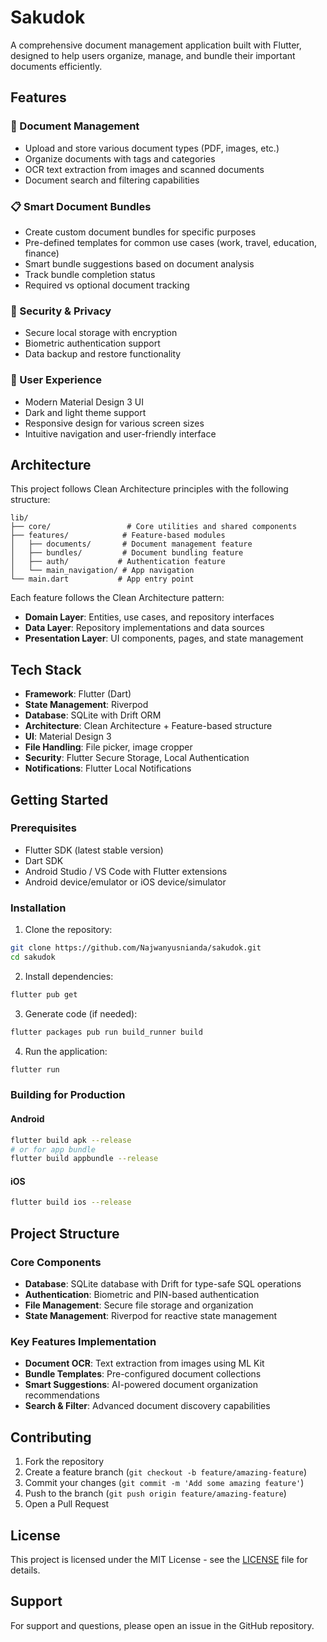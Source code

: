 # Sakudok

A comprehensive document management application built with Flutter, designed to help users organize, manage, and bundle their important documents efficiently.

## Features

### 📁 Document Management
- Upload and store various document types (PDF, images, etc.)
- Organize documents with tags and categories
- OCR text extraction from images and scanned documents
- Document search and filtering capabilities

### 📋 Smart Document Bundles
- Create custom document bundles for specific purposes
- Pre-defined templates for common use cases (work, travel, education, finance)
- Smart bundle suggestions based on document analysis
- Track bundle completion status
- Required vs optional document tracking

### 🔐 Security & Privacy
- Secure local storage with encryption
- Biometric authentication support
- Data backup and restore functionality

### 🎨 User Experience
- Modern Material Design 3 UI
- Dark and light theme support
- Responsive design for various screen sizes
- Intuitive navigation and user-friendly interface

## Architecture

This project follows Clean Architecture principles with the following structure:

```
lib/
├── core/                 # Core utilities and shared components
├── features/            # Feature-based modules
│   ├── documents/       # Document management feature
│   ├── bundles/         # Document bundling feature
│   ├── auth/           # Authentication feature
│   └── main_navigation/ # App navigation
└── main.dart           # App entry point
```

Each feature follows the Clean Architecture pattern:
- **Domain Layer**: Entities, use cases, and repository interfaces
- **Data Layer**: Repository implementations and data sources
- **Presentation Layer**: UI components, pages, and state management

## Tech Stack

- **Framework**: Flutter (Dart)
- **State Management**: Riverpod
- **Database**: SQLite with Drift ORM
- **Architecture**: Clean Architecture + Feature-based structure
- **UI**: Material Design 3
- **File Handling**: File picker, image cropper
- **Security**: Flutter Secure Storage, Local Authentication
- **Notifications**: Flutter Local Notifications

## Getting Started

### Prerequisites
- Flutter SDK (latest stable version)
- Dart SDK
- Android Studio / VS Code with Flutter extensions
- Android device/emulator or iOS device/simulator

### Installation

1. Clone the repository:
```bash
git clone https://github.com/Najwanyusnianda/sakudok.git
cd sakudok
```

2. Install dependencies:
```bash
flutter pub get
```

3. Generate code (if needed):
```bash
flutter packages pub run build_runner build
```

4. Run the application:
```bash
flutter run
```

### Building for Production

#### Android
```bash
flutter build apk --release
# or for app bundle
flutter build appbundle --release
```

#### iOS
```bash
flutter build ios --release
```

## Project Structure

### Core Components
- **Database**: SQLite database with Drift for type-safe SQL operations
- **Authentication**: Biometric and PIN-based authentication
- **File Management**: Secure file storage and organization
- **State Management**: Riverpod for reactive state management

### Key Features Implementation
- **Document OCR**: Text extraction from images using ML Kit
- **Bundle Templates**: Pre-configured document collections
- **Smart Suggestions**: AI-powered document organization recommendations
- **Search & Filter**: Advanced document discovery capabilities

## Contributing

1. Fork the repository
2. Create a feature branch (`git checkout -b feature/amazing-feature`)
3. Commit your changes (`git commit -m 'Add some amazing feature'`)
4. Push to the branch (`git push origin feature/amazing-feature`)
5. Open a Pull Request

## License

This project is licensed under the MIT License - see the [LICENSE](LICENSE) file for details.

## Support

For support and questions, please open an issue in the GitHub repository.
